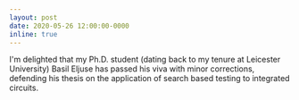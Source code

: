 ```yaml
---
layout: post
date: 2020-05-26 12:00:00-0000
inline: true
---
```


I'm delighted that my Ph.D. student (dating back to my tenure at Leicester University) Basil Eljuse has passed his viva with minor corrections, defending his thesis on the application of search based testing to integrated circuits. 
